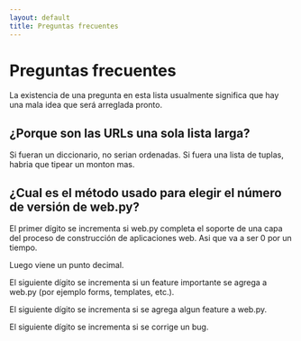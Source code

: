 ```yaml
---
layout: default
title: Preguntas frecuentes
---
```


# Preguntas frecuentes

La existencia de una pregunta en esta lista usualmente significa que hay una mala idea que será arreglada pronto.

## ¿Porque son las URLs una sola lista larga?

Si fueran un diccionario, no serian ordenadas. Si fuera una lista de tuplas, habria que tipear un monton mas.

## ¿Cual es el método usado para elegir el número de versión de web.py?

El primer dígito se incrementa si web.py completa el soporte de una capa del proceso de construcción de aplicaciones web. Asi que va a ser 0 por un tiempo.

Luego viene un punto decimal.

El siguiente dígito se incrementa si un feature importante se agrega a web.py (por ejemplo forms, templates, etc.).

El siguiente dígito se incrementa si se agrega algun feature a web.py.

El siguiente dígito se incrementa si se corrige un bug.